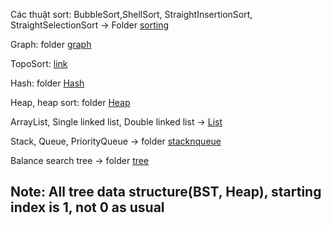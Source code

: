 Các thuật sort: BubbleSort,ShellSort,  StraightInsertionSort, StraightSelectionSort -> Folder [sorting](https://github.com/nguyenquivinhquang/Data-Structures-and-Algorithms/tree/main/src/sorting)

Graph: folder [graph](https://github.com/nguyenquivinhquang/Data-Structures-and-Algorithms/tree/main/src/graph)

TopoSort: [link](https://github.com/nguyenquivinhquang/Data-Structures-and-Algorithms/blob/bf0c3f063963b008eebd941bf85049d7340910dc/src/graph/DGraphModel.java#L142)

Hash: folder [Hash](https://github.com/nguyenquivinhquang/Data-Structures-and-Algorithms/tree/main/src/hash)

Heap, heap sort: folder [Heap](https://github.com/nguyenquivinhquang/Data-Structures-and-Algorithms/tree/main/src/heap)

ArrayList, Single linked list, Double linked list -> [List](https://github.com/nguyenquivinhquang/Data-Structures-and-Algorithms/tree/main/src/list)

Stack, Queue, PriorityQueue -> folder [stacknqueue](https://github.com/nguyenquivinhquang/Data-Structures-and-Algorithms/tree/main/src/stacknqueue)

Balance search tree -> folder [tree](https://github.com/nguyenquivinhquang/Data-Structures-and-Algorithms/tree/main/src/tree)

## Note: All tree data structure(BST, Heap), starting index is 1, not 0 as usual
